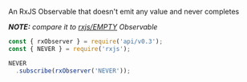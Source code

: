 <!--
name:       
title:      NEVER
pageTitle:	NEVER — An RxJS Observable that doesn't emit any value and never completes
desc:       
docsUrl:	
-->

An RxJS Observable that doesn't emit any value and never completes

_**NOTE:** compare it to [rxjs/EMPTY](/rxjs/empty) Observable_

```js
const { rxObserver } = require('api/v0.3');
const { NEVER } = require('rxjs');

NEVER
  .subscribe(rxObserver('NEVER'));
```
